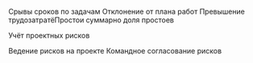 Срывы сроков по
задачам
Отклонение от плана
работ
Превышение
трудозатратёПростои суммарно
доля простоев

Учёт проектных рисков

Ведение рисков на проекте
Командное согласование рисков